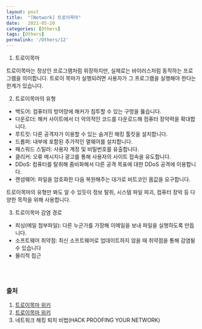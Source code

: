 ```yaml
---
layout: post
title:  "[Network] 트로이목마"
date:   2021-05-20
categories: [Others]
tags: [Others]
permalink: '/Others/12'
---
```


1. 트로이목마

트로이목마는 정상인 프로그램처럼 위장하지만, 실제로는 바이러스처럼 동작하는 프로그램을 의미합니다. 트로이 목마가 실행되려면 사용자가 그 프로그램을 실행해야 한다는 한계가 있습니다.

2. 트로이목마의 유형

- 백도어: 컴퓨터의 방어망에 해커가 침투할 수 있는 구멍을 뚫습니다.
- 다운로더: 해커 사이트에서 더 악의적인 코드를 다운로드해 컴퓨터 장악력을 확대합니다.
- 루트킷: 다른 공격자가 이용할 수 있는 숨겨진 해킹 툴킷을 설치합니다.
- 드롭퍼: 내부에 포함된 추가적인 멀웨어를 설치합니다.
- 패스워드 스틸러: 사용자 계정 및 비밀번호를 유출합니다.
- 클리커: 오류 메시지나 광고를 통해 사용자의 사이트 접속을 유도합니다.
- DDoS: 컴퓨터를 탈취해 좀비화해서 다른 공격 목표에 대한 DDoS 공격에 이용합니다.
- 랜섬웨어: 파일을 암호화한 다음 복원해주는 대가로 비트코인 몸값을 요구합니다.

트로이목마의 유형만 봐도 알 수 있듯이 정보 탈취, 시스템 파일 파괴, 컴퓨터 장악 등 다양한 목적을 위해 사용합니다.

3. 트로이목마 감염 경로

- 피싱(메일 첨부파일): 다른 누군가를 가장해 이메일을 보내 파일을 실행하도록 만듭니다.
- 소프트웨어 취약점: 최신 소프트웨어로 업데이트하지 않을 때 취약점을 통해 감염될 수 있습니다
- 물리적 접근

<br><br>

### 출처

1. <a href="https://www.itworld.co.kr/tags/1559/%ED%8A%B8%EB%A1%9C%EC%9D%B4%EB%AA%A9%EB%A7%88/124866" target="_blank">트로이목마 위키</a><br>
2. <a href="http://wiki.hash.kr/index.php/%ED%8A%B8%EB%A1%9C%EC%9D%B4%EB%AA%A9%EB%A7%88" target="_blank">트로이목마 위키</a><br>
3. 네트워크 해킹 퇴치 비법(HACK PROOFING YOUR NETWORK)

<br><br><br>